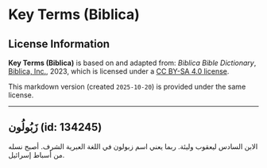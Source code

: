 # Key Terms (Biblica)

## License Information

**Key Terms (Biblica)** is based on and adapted from: _Biblica Bible Dictionary_, [Biblica, Inc.](https://www.biblica.com/), 2023, which is licensed under a [CC BY-SA 4.0 license](https://creativecommons.org/licenses/by-sa/4.0/legalcode.en).

This markdown version (created `2025-10-20`) is provided under the same license.



--------------------------------

## زَبُولُون (id: 134245)

الابن السادس ليعقوب وليئة. ربما يعني اسم زبولون في اللغة العبرية الشرف. أصبح نسله من أسباط إسرائيل.


